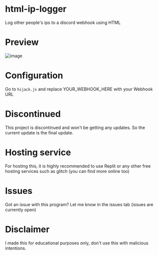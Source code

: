# html-ip-logger
Log other people's ips to a discord webhook using HTML

# Preview
![image](https://user-images.githubusercontent.com/124324107/227820085-dece6274-286d-4d0b-82d9-64dc04e216f4.png)

# Configuration
Go to `hijack.js` and replace YOUR_WEBHOOK_HERE with your Webhook URL

# Discontinued
This project is discontinued and won't be getting any updates. So the current update is the final update.

# Hosting service
For hosting this, it is highly recommended to use Replit or any other free hosting services such as glitch (you can find more online too)

# Issues
Got an issue with this program? Let me know in the issues tab (issues are currently open)

# Disclaimer
I made this for educational purposes only, don't use this with malicious intentions.
